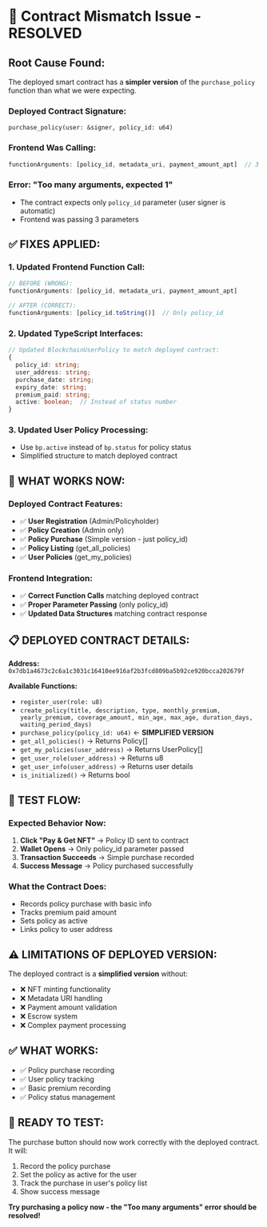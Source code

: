 # 🔧 Contract Mismatch Issue - RESOLVED

## **Root Cause Found:**
The deployed smart contract has a **simpler version** of the `purchase_policy` function than what we were expecting.

### **Deployed Contract Signature:**
```move
purchase_policy(user: &signer, policy_id: u64)
```

### **Frontend Was Calling:**
```javascript
functionArguments: [policy_id, metadata_uri, payment_amount_apt]  // 3 args
```

### **Error:** "Too many arguments, expected 1"
- The contract expects only `policy_id` parameter (user signer is automatic)
- Frontend was passing 3 parameters

## **✅ FIXES APPLIED:**

### **1. Updated Frontend Function Call:**
```javascript
// BEFORE (WRONG):
functionArguments: [policy_id, metadata_uri, payment_amount_apt]

// AFTER (CORRECT):
functionArguments: [policy_id.toString()]  // Only policy_id
```

### **2. Updated TypeScript Interfaces:**
```typescript
// Updated BlockchainUserPolicy to match deployed contract:
{
  policy_id: string;
  user_address: string;
  purchase_date: string;
  expiry_date: string;
  premium_paid: string;
  active: boolean;  // Instead of status number
}
```

### **3. Updated User Policy Processing:**
- Use `bp.active` instead of `bp.status` for policy status
- Simplified structure to match deployed contract

## **🎯 WHAT WORKS NOW:**

### **Deployed Contract Features:**
- ✅ **User Registration** (Admin/Policyholder)
- ✅ **Policy Creation** (Admin only)
- ✅ **Policy Purchase** (Simple version - just policy_id)
- ✅ **Policy Listing** (get_all_policies)
- ✅ **User Policies** (get_my_policies)

### **Frontend Integration:**
- ✅ **Correct Function Calls** matching deployed contract
- ✅ **Proper Parameter Passing** (only policy_id)
- ✅ **Updated Data Structures** matching contract response

## **📋 DEPLOYED CONTRACT DETAILS:**

**Address:** `0x7db1a4673c2c6a1c3031c16410ee916af2b3fcd809ba5b92ce920bcca202679f`

**Available Functions:**
- `register_user(role: u8)`
- `create_policy(title, description, type, monthly_premium, yearly_premium, coverage_amount, min_age, max_age, duration_days, waiting_period_days)`
- `purchase_policy(policy_id: u64)` ← **SIMPLIFIED VERSION**
- `get_all_policies()` → Returns Policy[]
- `get_my_policies(user_address)` → Returns UserPolicy[]
- `get_user_role(user_address)` → Returns u8
- `get_user_info(user_address)` → Returns user details
- `is_initialized()` → Returns bool

## **🚀 TEST FLOW:**

### **Expected Behavior Now:**
1. **Click "Pay & Get NFT"** → Policy ID sent to contract
2. **Wallet Opens** → Only policy_id parameter passed
3. **Transaction Succeeds** → Simple purchase recorded
4. **Success Message** → Policy purchased successfully

### **What the Contract Does:**
- Records policy purchase with basic info
- Tracks premium paid amount
- Sets policy as active
- Links policy to user address

## **⚠️ LIMITATIONS OF DEPLOYED VERSION:**

The deployed contract is a **simplified version** without:
- ❌ NFT minting functionality
- ❌ Metadata URI handling  
- ❌ Payment amount validation
- ❌ Escrow system
- ❌ Complex payment processing

## **✅ WHAT WORKS:**
- ✅ Policy purchase recording
- ✅ User policy tracking
- ✅ Basic premium recording
- ✅ Policy status management

## **🎉 READY TO TEST:**

The purchase button should now work correctly with the deployed contract. It will:
1. Record the policy purchase
2. Set the policy as active for the user
3. Track the purchase in user's policy list
4. Show success message

**Try purchasing a policy now - the "Too many arguments" error should be resolved!**
